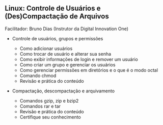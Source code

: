 ## Linux: Controle de Usuários e (Des)Compactação de Arquivos
Facilitador: Bruno Dias (Instrutor da Digital Innovation One)

* Controle de usuários, grupos e permissões
  * Como adicionar usuários 
  * Como trocar de usuário e alterar sua senha
  * Como exibir informações de login e remover um usuário
  * Como criar um grupo e gerenciar os usuários
  * Como gerenciar permissões em diretórios e o que é o modo octal
  * Comando chmod
  * Revisão e prática do conteúdo
  
  
* Compactação, descompactação e arquivamento
  * Comandos gzip, zip e bzip2
  * Comandos rar e tar
  * Revisão e prática do conteúdo
  * Certifique seu conhecimento
